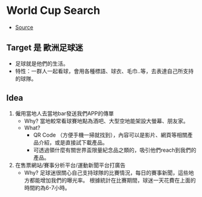 # World Cup Search
- [Source](http://www.sirc.org/football/football_passions.shtml)

## Target 是 歐洲足球迷
- 足球就是他們的生活。
- 特性：一群人一起看球，會用各種標語、球衣、毛巾..等，去表達自己所支持的球隊。


## Idea
1.  僱用當地人去當地bar發送我們APP的傳單
    - Why? 當地較常看球賽地點為酒吧、大型空地能架設大螢幕、朋友家。
    - What? 
       - QR Code （方便手機一掃就找到），內容可以是影片、網頁等相關產品介紹，或是直接試下載產品。
       - 可透過領什麼有關世界盃限量紀念品之類的，吸引他們reach到我們的產品。
2. 在售票網站/賽事分析平台/運動新聞平台打廣告
    - Why? 足球迷很關心自己支持球隊的比賽情況，每日的賽事新聞，這些地方都能增加我們的曝光率。 根據統計在比賽期間，球迷一天花費在上面的時間約為6-7小時。